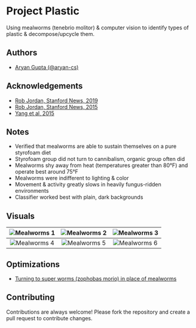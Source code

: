 
# Project Plastic

Using mealworms (tenebrio molitor) & computer vision to identify types of plastic & decompose/upcycle them.


## Authors

- [Aryan Gupta (@aryan-cs)](https://www.github.com/aryan-cs)


## Acknowledgements

 - [Rob Jordan, Stanford News, 2019](https://news.stanford.edu/2019/12/19/mealworms-provide-plastic-solution/)
 - [Rob Jordan, Stanford News, 2015](https://news.stanford.edu/pr/2015/pr-worms-digest-plastics-092915.html)
 - [Yang et al, 2015](https://pubs.acs.org/doi/abs/10.1021/acs.est.5b02661)

## Notes

- Verified that mealworms are able to sustain themselves on a pure styrofoam diet
- Styrofoam group did not turn to cannibalism, organic group often did
- Mealworms shy away from heat (temperatures greater than 80°F) and operate best around 75°F
- Mealworms were indifferent to lighting & color
- Movement & activity greatly slows in heavily fungus-ridden environments 
- Classifier worked best with plain, dark backgrounds


## Visuals

| ![Mealworms 1](https://lh3.googleusercontent.com/pw/ABLVV87lk1xWdQZOO9NSrI9jcsOMQPZj0k5MRLBLQkk7f88Uj5duxbQZn039BZnckPgxzj198xeQift9ZJ1u5wDjPQJjt8NDL19tfcU74mXlbKEDLunGmKOAOXLdms-kWblyQZQG-mHfUIzIhPtBwBEhHmuOo4X9LC8hsG6icEFZoQ4HlrG76F9TVTNzqIwPtoPb4fpx82DoSSdHVbJhWcaudIgM62LkUG0rrSg60e9v1lVjqSQR4FriNxsg6vvCegIog81-4NcQZYVsztAAOfluY0yNthOOltVNjrXqSlGOs6Qg8i6-4TwBfzzO5wq-Ax8j65ADYFs22tF96Z2lBRYAbEclrTgkvBAOz_JmEGGHQjomyf9BZHbgSgkqqbH5H1xcLW1HWdPyZ8BIAI7B32KvO2cVccSCbs0r0EeaUTop9CDOstEHGw_QziiC_nL2cnoE-7fSx5XwwK4iMtaBqTgN2iymWTXb04zYIKSYosE-WrDzkqVOKB-6RdfwclnQQorPvTZmnqmH58lUhiSV-pWGODAGD2p3RfD_yP2xo_yJpaD_dMtIy-7aQZ8jrGLQPqKvZx4XraiJu9g-YVUnf8i8f6HBWf5qNcxSCrgSLd2PdtRvRhLtD-uQ-MU_ExxXLjwnEwfFa7nVFzDQH0bPmN3mlrvvOqbMqBlc0M5LWKWLQiYPLX-9D4VdSrywyNTwJmWd_eyJqTDPxl3LI9fH_gusol35GVuhZtfYnKqXTxm1JZyCOywX2yETr02DTBx9-18EI4-hS_iTdpj2X3EdfIl56fYLZMJaB5U6OB2OgDLmeHrz5HdG9_oR5emyxpG_igNRqZYW9eOzKkvF_kGp2U02iqA4i2L3167Zg7U6xMxxIzAAeBQyBMOA4GPrrrL5HG6-zaVA6SkZxL3iCgtZVNxlxQj524Rp9VksB1fRbVK2dp1RRey0KM4OPdMVz8MbPSG6QLvsbilNp_Rxn4uC7HQPmvZ9CZf-wUax4g=w259-h347-no?authuser=0) | ![Mealworms 2](https://lh3.googleusercontent.com/pw/ABLVV87djJ4M9TlKGsqvkyGGFEWsrQuX6KbzS8UnZfaw5JhfbDKWRlo_h1_KwlfQ1ZB2k71J3zo2KJjc-DqJLC4kKE2Ye35YsFGS_rmMo9rKO24c6oqqRZhB5fVVoVO1MVjouhW1VY8Koak8pyFf15fh_LPnMrJkrzkPDPr1BbjGzsjfD6-2pHHhNLkott18by9bp5XKhmBIZ1ZSTsSvy5GQwjTeN9diikY0ErMLrp-tcbvToIIM0gchHt9azmZYkF8qrK2TRLSl89npN5MoIQgDcr7Ctj1V38s5rIj8cIJM7zdK40LNYxAFizTs8h1xSDi5yIeHPab-kaT3x4mLUJaL0StzHGUsNnfCjAUDDhmMHG_iQKEQCqdJ-Il33WPpiwW0XwP-U0NseAMyowvuM4NmUw1I-WGYt78ePuRXpo0II1RU6xlfbCeL6WMHmCA7_AqdAbyx6eRcHm3L7O-dlaSlL-KPyREZhFxT6A3pIIR3dO3N60FopmCntrKA65VL779lOnbTihyWPcabqQ4GknK7i4-aF_SEYT19b1ZCD48LTP2yll4XhDCUd82jaCF6gCUBtjGrNNX4jpriHZWLM45_jU_1GTZQbwxHfaBOHEkorhOBmtDK2kMJoSf-mVsBEokwdQ-5o6fYdb2mdlpLEP-8gh7jzYt_7jtrngMgvIE6ueIgiVrtvQU0xW0bCZjw6_UtbjtUOtduwqtZ3DumNdE5F1jnB0Ubbb_v0DkGEAc1UTR3M1CeaB2CTvFwBHtSo2fcnlXwS_VcNUu0q4tLnpxcWfOET4_Plc6bepc0v-kp0zST9obdmDF1Ng8KOr8X8-acxFn1bwkyUsdiwp2srOje26FTRTKlWvAJ7Ch-tmYJPeifzYmvnhSfvHqwMxhOGGvonwwXnaWIDhrjq5B3Lg30Fi_d_KQeVy_wjve8MC_r9eZSJtk6zzc-rAJhEMtYHPlVCk8pIoYmVnezdlA6T9NF_AY4HZAWIv2Qgw=w260-h347-no?authuser=0) | ![Mealworms 3](https://lh3.googleusercontent.com/pw/ABLVV84qgLAqeoG3UicReZHbn-b90VSUqrsk3SM0p-xgO_NoEoOnEEiAKSlGnjnM7SnnVdnzQnTN8RhO_g3TGu5LD0w8QhvTg5TAHTktn-T-N3Psog1W5zlbpoOW1ycy38msf0wpTSR4XtN_-cW58aqZpDkrcIOjMi_3ZI5Bu2igyZCSzNg0rxPcld6VMYWfumNSeUp1sFCxCFQoCub1FLMAJLK13jScsgOKqgKyw1gH0hx0AhCX-xoGwJkQbtBVOgG73BYCQKErKNr-HW2aCqBjVll2-1coyGnJYSLOjJDZxCxU3S_Imh7EGOk94XaEvTR27GC2uyx9h_Ik-hSQUfppws2GctVMsqtC6LygQRF-Z1Vy_qliHXLQ-z7FBFNKDc6PI9L1iFPuXcMXJQW_eG_4Z7pWnFLpbcTL06h-GNEI6DMmf2QsQT90o15pqYj3aYREp1cjbJ-cDHvK0cPzv6Xkk8ZAWCikFfiliSM3lZp9uYyqdIOEkN6DzfHs4Cb4XkIWDFgMVFplQdpdfKUEzydLiEICjZaaipiOc3QrTGqGbCy6cEedUWTeSVPTcfY5yWjg6n1EhFnMFByUGfERCZDWipzFysCFhWWE6-R33BTcKLzeKY3GZHQMXhgv2l6wp8dVoBDTljmjrL-oRSo7kVtEQVZcjdbouWIYaOZsEGxkxLAOU0muUUaukBi3H4q3EB-1wqvKE8PKNIZNJUDHyZqeGQs5q_6ri1AKd1f9S3F7jQ0TSeqk4w2miRUXehMUpaGzVqs2yXOdZs26bnIX09dotYwE7pL3ZrASPqI2shc_koHVAfKaCfRHrtE2290eYxXDc49KfOr-qIXPZAM5hfE0fT_HzwUsjCua_M4JQg-E-hq836OrFoTXuRKFEUSlwr5vHMxh12HIfjkTZwwccq9A3q1ODlAAt6oZMfpOi70UNBL3SjfXR35C9uHOfE_hPOTQUDZjf2suJtm1E3QS06yebZkl0qnC0x2YzA=w260-h347-no?authuser=0) |
|     :---:      |     :---:      |     :---:      |
| ![Mealworms 4](https://lh3.googleusercontent.com/pw/ABLVV8777BjazFYUlc3DaBOmp7fqcd1vN20dnaqWyZrfGJWS5-Bd2m3w5NOgHVpz0YpGeCLyxh_UnA6IE4QNkMF_DUOO9uIMkXzGmPnRJMJetQSfpp61E37m7qyrOgeIMwFqnDcX_fyMeX0Kd2oO6j8ZJLL0Nrnx5L7Lfro8PFuIPqh7VPUQycfjn_k4B10-6h46IE0KH43G0UH3KJV6KS3GS8Aqbik4Qv5wLSU8x1s6cg_pbwpLeNXASTk1W5OkOYv9VNNQELwEi1SjTT-XgV2Zogb6BhbMtrZheNEd_N-sX75H1Y3v5oNzuEs5IlkTrfo8ohRziS25Zux7sQloNxk3FWV6Hd8ZYRJHpu3YvcdDX6v1OnR2dKPtkkt_M8eXn-UP-E9J4mFk6iK7Gx9Hw_TpwAVPMihdQ3UyQO2_2x1U5ZNdPgGHAgglPTLrAtBjZQ0Gf-jjMavegnwhN9f9i7bEkxAG1fcEV55ZhqbVb00EzWnYlvvLlsXHhEvKQb-1rvK8KqCO81NRC5W0nnA36Y3WZJt1ztYkypyBIyTQZXmZMoWc9ga9DNT7d7uWhKmmmPinwN0UIkLiXEmlZTjuUBZ4tRZezh6qeJT8xr4IxTDVYCH-N_vT9475eKh8noKjB8_WPIYye7PMxET4eXJI0qCqrO1iLeF8YFfo-JkK7XvWTIQ7Ric6N1QdbHbtW0HM8wJoETJ2U6iBrsIKEyKPRhxon0pxuA_kKgqqyIni8iLfpRz56cprlLGTp4WEMF2tG4hOpUYTDCig4dO3Nrk9IguFPm06c19j4_XrMyU9u0qBki9Jzf2h7eT-dVFs-SAQFmmi2JJI1BAhlcfqunfqHW9Fd8KPbQUQUYyvXTmdTZ0iACpy0HQ6gFvOfkqFDpo297rjO4Wr3Bgk2Js0tN4-GgkX1OIR9zAEt20P53KXnfEjqpKT2rgD0Mg9wBjz1bcYjT626ucSMP3XixxqrUTLCjhBQ3p8FdxmqCqTEA=w260-h347-no?authuser=0) | ![Mealworms 5](https://lh3.googleusercontent.com/pw/ABLVV86KG5dHWRTIvtCZp0fss5u2tmMzJtm0pnY-DhXnI3uBSw87GI0IxXVkbDrXnD00rQvTJjNOsny2LOdkXQRRjkIxlgW-oITOXRj3sqPSdeLSs7dpKluLMgL8XiZ84sVgb-amPL6r3-IwxxNFdBgfSZbjQkTtOhEMFUyxvkTKTQIKkbyrqJSu9WAiNjt9a1bvhlyP89DTR3PTaCPxAY8UzvGVlGMgdNFNdwzykjBXhakbbblcIEFhHQO3tn8a3nYd-mopbgmKengNlXu3mBtJ_GoAPEmMBGEve6hHzZRIaA9AhbtBIycLe30Bo2L7tX9bq5bxAcgEFmmOVb1baklvpAHsJQzElBjBs2nDyqiXd_FgR_OjCdIHTcfKrcQEP6WO8hbU64M-vIXHwta0tvBgj5XNgnlB84nK_2L_zZH5NUL7jZ3k60GFde82s0PrJEnq4oESPbc3xJ2myn4FmikdWxBbM1Grtwy2IGsgyoh0NSwHkrGWsjIzPWimCv1s0iqIbrBv2Q9MbLERRE8AwGzwwJuxyM8tkUz0KnM1UnAfqfq3AXf7qnV8fwKcFh4vpuxVRXIf87BI3p1gsALVFumqIkoR4MSElbr2Xm3rz68crYRU-7CAwZatv1_tEelj7L1OVG2vmHIU4dGpVP2RwxoxoOzj7OKBjPu6j6pL4lPPMC6v2EO08HeX2rAQQLsOR0x7jvS3ojuMYMF-GXxmoKuzM5RMfiIEFUC1l6qiJlWC62g315eDO5DJXFrDKUod2qsGSzXZMgqLbqcsoRs4-176UwvXCwOjs93cTRSkJikEzkLaiw_bRlheET4E3CvDeMkV3gUrdht1I1YLj95jO0ds-xysYsmv7xBt-LU3ppsy-aCSC9gI8JIvyDLQizOYrRduUmJQOx5bYCGO4qGn8xK-Soo_xbzkDY4_xSNl-6VEV7-i0CbbWg2ut7XTW-fYYNK8j6kjCeSqCkpFTcA_9BJk3xmQOljATzXhwA=w260-h347-no?authuser=0) | ![Mealworms 6](https://lh3.googleusercontent.com/pw/ABLVV84g9phIv8F_rk-OIUM5i9tlAeeHZQ4a3vN-lb98OnoZ9p4vU5j-dLLuukXzGl1-kySuf9jHFM1CCcGNWBf-j_FqjSeo0SOp8z4Rqp0HmXdRtJbjDthgI6l0CtchYuku7zLPdxTZkGeSJEQC6EkddUEVyomaLuWDhBrdLBim9eYpCFOvAD5iJMDlK2vC4VRTPUs4EAbR-1R92SvKdOmR3Q_TD3auWajy8uRXOORWMDLKWXmjsqIph3gYAfEmjjNwcdMkNSjDu5uHVLUtezaYGgWMllz1Zs5wivcqT_GzGrqM--s4jdWScCvHAUraKbWsraZcvnBr_m2OfZ0XuY1YAXRbEFZcP7FOHqUzbzIMWkK_kDqbQqc22tEb8V3C0x4rblpLpYDpb3Qdo2Tsd3zj7gcIFNMO_9MppSHogACQUF-RBG8969K2GNzZmTMVBvDbFFp-AN2H61QYmDDGgGTtU5PcyvbWkq3_x0i3udtoyFBPRzid_g6uY9ai7rmTFW7F3z8Fd1ZWEi_FA6z8Xr_N_Wf52blZTl-UxQMpmNjc0-6eAuDPMX7gk87kaUCAJjznxlvSfsIeXpX5FQulakwFlbwQZm8Hj_eFifIcopijcR-GtfrVaHK-0uLk7zJLGX2eZEuIkoy-4LTJ93wvRhiKtSKtZEyAFk7-_0uYmiI7xfqyc5SwsvaFWN7z3iZa-kwbAfgup6PfopgDHJnL3sSl-pyybPyh6PFYFZV48OYE02xZ0ON136J1fdGplW6TTeSuTHrf8-Rii7smjxJTIcwDNHxha2v-xxh5xLloT7rYIzjwoo81GnbOZXq4MTWatVziob-Vj3U1oE1mNoL8ZeMNWCmMgGtsuEHCAX85DYdCZr2_A8w3p4ElmOkGVbFI6-jVZXMjyT1bO6_XKJYhhG8yhdLRE5Z1pIZU7OI9lrcZZB0MCCc_rwtODBClpmQibn8wRIJiErZOdX1hjzU4HyeVOUT4da2jWPQcFQ=w260-h347-no?authuser=0) |






## Optimizations

 - [Turning to super worms (zophobas morio) in place of mealworms](https://medium.com/climate-conscious/5-plastic-eating-worms-3eace65e4bce)


## Contributing

Contributions are always welcome! Please fork the repository and create a pull request to contribute changes.
